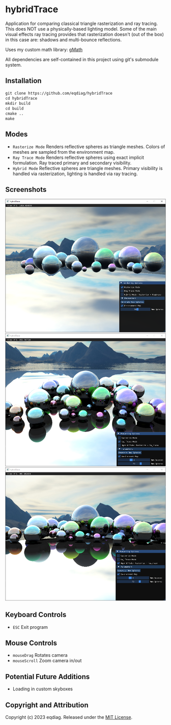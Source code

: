 # hybridTrace

Application for comparing classical triangle rasterization and ray tracing.
This does NOT use a physically-based lighting model.
Some of the main visual effects ray tracing provides that rasterization doesn't (out of the box) in this case are: shadows and multi-bounce reflections.

Uses my custom math library: [gMath](https://github.com/eqdiag/gMath)

All dependencies are self-contained in this project using git's submodule system.



## Installation

```
git clone https://github.com/eqdiag/hybridTrace
cd hybridTrace
mkdir build
cd build
cmake ..
make
```

## Modes
  *  `Rasterize Mode` Renders reflective spheres as triangle meshes. Colors of meshes are sampled from the environment map.
  *  `Ray Trace Mode`  Renders reflective spheres using exact implicit formulation. Ray traced primary and secondary visibility.
  *  `Hybrid Mode`  Reflective spheres are triangle meshes. Primary visibility is handled via rasterization, lighting is handled via ray tracing.


## Screenshots

![alt text](https://github.com/eqdiag/hybridTrace/blob/main/screenshots/raster_mode.PNG "Rasterization Mode Example")
![alt text](https://github.com/eqdiag/hybridTrace/blob/main/screenshots/trace_mode.PNG "Ray Trace Mode Example")
![alt text](screenshots/hybrid_mode.png "Hybrid Mode Example")

## Keyboard Controls
  * `ESC` Exit program

## Mouse Controls
  * `mouseDrag` Rotates camera
  * `mouseScroll` Zoom camera in/out

## Potential Future Additions
  * Loading in custom skyboxes
                       
## Copyright and Attribution
Copyright (c) 2023 eqdiag. Released under the [MIT License](https://github.com/eqdiag/hybridTrace/blob/main/LICENSE.md).
